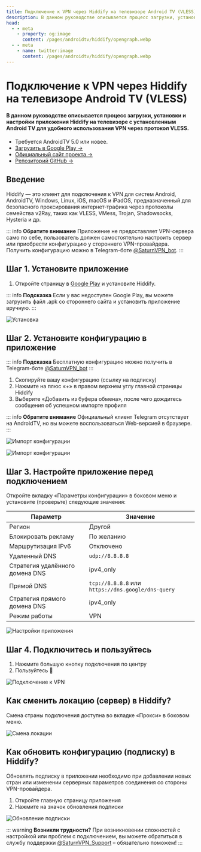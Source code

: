 ```yaml
---
title: Подключение к VPN через Hiddify на телевизоре Android TV (VLESS)
description: В данном руководстве описывается процесс загрузки, установки и настройки приложения Hiddify на телевизоре с установленным Android TV для удобного использования VPN через протокол VLESS.
head:
  - - meta
    - property: og:image
      content: /pages/androidtv/hiddify/opengraph.webp
  - - meta
    - name: twitter:image
      content: /pages/androidtv/hiddify/opengraph.webp
---
```


# Подключение к VPN через Hiddify на телевизоре Android TV (VLESS)

#### В данном руководстве описывается процесс загрузки, установки и настройки приложения Hiddify на телевизоре с установленным Android TV для удобного использования VPN через протокол VLESS.

* Требуется AndroidTV 5.0 или новее.
* [Загрузить в Google Play →](https://play.google.com/store/apps/details?id=app.hiddify.com\&pli=1)
* [Официальный сайт проекта →](https://hiddify.com/)
* [Репозиторий GitHub →](https://github.com/hiddify/hiddify-app)

## Введение

Hiddify — это клиент для подключения к VPN для систем Android, AndroidTV, Windows, Linux, iOS, macOS и iPadOS, предназначенный для безопасного проксирования интернет‑трафика через протоколы семейства v2Ray, таких как VLESS, VMess, Trojan, Shadowsocks, Hysteria и др.

::: info **Обратите внимание** 
Приложение не предоставляет VPN-сервера само по себе, пользователь должен самостоятельно настроить сервер или приобрести конфигурацию у стороннего VPN-провайдера. Получить конфигурацию можно в Telegram-боте [@SaturnVPN_bot](https://t.me/SaturnVPN_bot?start=docs).
:::

## Шаг 1. Установите приложение

1. Откройте страницу в [Google Play](https://play.google.com/store/apps/details?id=app.hiddify.com) и установите Hiddify.

::: info **Подсказка** 
Если у вас недоступен Google Play, вы можете загрузить файл .apk со стороннего сайта и установить приложение вручную.
:::

![Установка](/pages/androidtv/hiddify/1.webp)

## Шаг 2. Установите конфигурацию в приложение

::: info **Подсказка** 
Бесплатную конфигурацию можно получить в Telegram-боте [@SaturnVPN_bot](https://t.me/SaturnVPN_bot?start=docs)
:::

1. Скопируйте вашу конфигурацию (ссылку на подписку)
2. Нажмите на плюс «+» в правом верхнем углу главной страницы Hiddify
3. Выберите «Добавить из буфера обмена», после чего дождитесь сообщения об успешном импорте профиля

::: info **Обратите внимание** 
Официальный клиент Telegram отсутствует на AndroidTV, но вы можете воспользоваться Web-версией в браузере.
:::

![Импорт конфигурации](/pages/androidtv/hiddify/2.webp)

![Импорт конфигурации](/pages/androidtv/hiddify/3.webp)


## Шаг 3. Настройте приложение перед подключением

Откройте вкладку «Параметры конфигурации» в боковом меню и установите (проверьте) следующие значения:

| Параметр | Значение |
|----------|----------|
| Регион | Другой |
| Блокировать рекламу | По желанию |
| Маршрутизация IPv6 | Отключено |
| Удаленный DNS | `udp://8.8.8.8` |
| Стратегия удалённого домена DNS | ipv4_only |
| Прямой DNS | `tcp://8.8.8.8` или `https://dns.google/dns-query` |
| Стратегия прямого домена DNS | ipv4_only |
| Режим работы | VPN |

![Настройки приложения](/pages/androidtv/hiddify/4.webp)

## Шаг 4. Подключитесь и пользуйтесь

1. Нажмите большую кнопку подключения по центру
2. Пользуйтесь 🙂

![Подключение к VPN](/pages/androidtv/hiddify/5.webp)

## Как сменить локацию (сервер) в Hiddify?
Смена страны подключения доступна во вкладке «Прокси» в боковом меню.

![Смена локации](/pages/androidtv/hiddify/6.webp)

## Как обновить конфигурацию (подписку) в Hiddify?
Обновлять подписку в приложении необходимо при добавлении новых стран или изменении серверных параметров соединения со стороны VPN-провайдера.
1. Откройте главную страницу приложения
2. Нажмите на значок обновления подписки

![Обновление подписки](/pages/androidtv/hiddify/7.webp)

::: warning **Возникли трудности?** 
При возникновении сложностей с настройкой или проблем с подключением, вы можете обратиться в службу поддержки [@SaturnVPN_Support](https://t.me/SaturnVPN_Support) – обязательно поможем!
:::